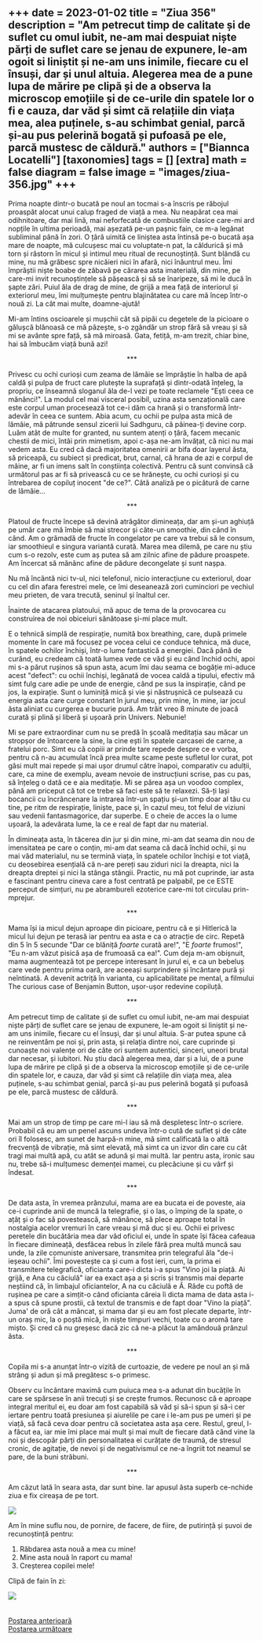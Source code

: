 
+++
date = 2023-01-02
title = "Ziua 356"
description = "Am petrecut timp de calitate și de suflet cu omul iubit, ne-am mai despuiat niște părți de suflet care se jenau de expunere, le-am ogoit si liniștit și ne-am uns inimile, fiecare cu el însuși, dar și unul altuia. Alegerea mea de a pune lupa de mărire pe clipă și de a observa la microscop emoțiile și de ce-urile din spatele lor o fi e cauza, dar văd și simt că relațiile din viața mea, alea puținele, s-au schimbat genial, parcă și-au pus pelerină bogată și pufoasă pe ele, parcă mustesc de căldură."
authors = ["Biannca Locatelli"]
[taxonomies]
tags = []
[extra]
math = false
diagram = false
image = "images/ziua-356.jpg"
+++
---

Prima noapte dintr-o bucată pe noul an tocmai s-a înscris pe răbojul proaspăt alocat unui calup fraged de viață a mea. Nu neapărat cea mai odihnitoare, dar mai lină, mai neforfecată de combustiile clasice care-mi ard nopțile în ultima perioadă, mai așezată pe-un pașnic fain, ce m-a legănat subliminal până în zori. O țâră uimită ce liniștea asta întinsă pe-o bucată așa mare de noapte, mă culcușesc mai cu voluptate-n pat, la căldurică și mă torn și răstorn în micul și intimul meu ritual de recunoștință. Sunt blândă cu mine, nu mă grăbesc spre nicăieri nici în afară, nici înăuntrul meu. Îmi împrăștii niște boabe de zăbavă pe cărarea asta imaterială, din mine, pe care-mi invit recunoștințele să pășească și să se înaripeze, să mi le ducă în șapte zări. Puiul ăla de drag de mine, de grijă a mea față de interiorul și exteriorul meu, îmi mulțumește pentru blajinătatea cu care mă încep într-o nouă zi. La cât mai multe, doamne-ajută!

Mi-am întins oscioarele și mușchii cât să pipăi cu degetele de la picioare o gălușcă blănoasă ce mă păzește, s-o zgândăr un strop fără să vreau și să mi se avânte spre față, să mă miroasă. Gata, fetiță, m-am trezit, chiar bine, hai să îmbucăm viață bună azi!

<p style="text-align: center;">***</p>

Privesc cu ochi curioși cum zeama de lămâie se împrăștie în halba de apă caldă și pulpa de fruct care plutește la suprafață și dintr-odată înțeleg, la propriu, ce înseamnă sloganul ăla de-l vezi pe toate reclamele "Ești ceea ce mănânci!". La modul cel mai visceral posibil, uzina asta senzațională care este corpul uman procesează tot ce-i dăm ca hrană și o transformă într-adevăr în ceea ce suntem. Abia acum, cu ochii pe pulpa asta mică de lămâie, mă pătrunde sensul zicerii lui Sadhguru, că pâinea-ți devine corp. Luăm atât de multe for granted, nu suntem atenți o țâră, facem mecanic chestii de mici, întâi prin mimetism, apoi c-așa ne-am învățat, că nici nu mai vedem asta. Eu cred că dacă majoritatea omenirii ar bifa doar layerul ăsta, să priceapă, cu subiect și predicat, brut, carnal, că hrana de azi e corpul de mâine, ar fi un imens salt în conștiința colectivă. Pentru că sunt convinsă că următorul pas ar fi să privească cu ce se hrănește, cu ochi curioși și cu întrebarea de copiluț inocent "de ce?". Câtă analiză pe o picătură de carne de lămâie…

<p style="text-align: center;">***</p>

Platoul de fructe începe să devină atrăgător dimineața, dar am și-un aghiuță pe umăr care mă îmbie să mai strecor și câte-un smoothie, din când în când. Am o grămadă de fructe în congelator pe care va trebui să le consum, iar smoothieul e singura variantă curată. Marea mea dilemă, pe care nu știu cum s-o rezolv, este cum aș putea să am zilnic afine de pădure proaspete. Am încercat să mănânc afine de pădure decongelate și sunt nașpa.

Nu mă încântă nici tv-ul, nici telefonul, nicio interacțiune cu exteriorul, doar cu cel din afara ferestrei mele, ce îmi deseanează zori cuminciori pe vechiul meu prieten, de vara trecută, seninul și înaltul cer.

Înainte de atacarea platoului, mă apuc de tema de la provocarea cu construirea de noi obiceiuri sănătoase și-mi place mult.

E o tehnică simplă de respirație, numită box breathing, care, după primele momente în care mă focusez pe vocea celui ce conduce tehnica, mă duce, în spatele ochilor închiși, într-o lume fantastică a energiei. Dacă până de curând, eu credeam că toată lumea vede ce văd și eu când închid ochi, apoi mi s-a părut rușinos să spun asta, acum îmi dau seama ce bogăție mi-aduce acest "defect": cu ochii închiși, legănată de vocea caldă a tipului, efectiv mă simt fulg care adie pe unde de energie, când pe sus la inspirație, când pe jos, la expirație. Sunt o luminiță mică și vie și năstrușnică ce pulsează cu energia asta care curge constant în jurul meu, prin mine, în mine, iar jocul ăsta aliniat cu curgerea e bucurie pură. Am trăit vreo 8 minute de joacă curată și plină și liberă și ușoară prin Univers. Nebunie!

Mi se pare extraordinar cum nu se predă în școală meditația sau măcar un stropșor de întoarcere la sine, la cine ești în spatele carcasei de carne, a fratelui porc. Simt eu că copiii ar prinde tare repede despre ce e vorba, pentru că n-au acumulat încă prea multe scame peste sufletul lor curat, pot găsi mult mai repede și mai ușor drumul către înapoi, comparativ cu adulții, care, ca mine de exemplu, aveam nevoie de instrucțiuni scrise, pas cu pas, să înțeleg o dată ce e aia meditație. Mi se părea așa un voodoo complex, până am priceput că tot ce trebe să faci este să te relaxezi. Să-ți lași bocancii cu încrâncenare la intrarea într-un spațiu și-un timp doar al tău cu tine, pe ritm de respirație, liniște, pace și, în cazul meu, tot felul de viziuni sau vedenii fantasmagorice, dar superbe. E o cheie de acces la o lume ușoară, la adevărata lume, la ce e real de fapt dar nu material.

În dimineața asta, în tăcerea din jur și din mine, mi-am dat seama din nou de imensitatea pe care o conțin, mi-am dat seama că dacă închid ochii, și nu mai văd materialul, nu se termină viața, în spatele ochilor închiși e tot viață, cu deosebirea esențială că n-are pereți sau ziduri nici la dreapta, nici la dreapta dreptei și nici la stânga stângii. Practic, nu mă pot cuprinde, iar asta e fascinant pentru cineva care a fost centrată pe palpabil, pe ce ESTE perceput de simțuri, nu pe abrambureli ezoterice care-mi tot circulau prin-mprejur.

<p style="text-align: center;">***</p>

Mama își ia micul dejun aproape din picioare, pentru că e și Hitlerică la micul lui dejun pe terasă iar pentru ea asta e ca o atracție de circ. Repetă din 5 în 5 secunde "Dar ce blăniță _foarte_ curată are!", "E _foarte_ frumos!", "Eu n-am văzut pisică așa de frumoasă ca ea!". Cum deja m-am obișnuit, mama augmentează tot pe percepe interesant în jurul ei, e ca un bebeluș care vede pentru prima oară, are aceeași surprindere și încântare pură și neîntinată. A devenit actriță în varianta, cu aplicabilitate pe mental, a filmului The curious case of Benjamin Button, ușor-ușor redevine copiluță.

<p style="text-align: center;">***</p>

Am petrecut timp de calitate și de suflet cu omul iubit, ne-am mai despuiat niște părți de suflet care se jenau de expunere, le-am ogoit si liniștit și ne-am uns inimile, fiecare cu el însuși, dar și unul altuia. S-ar putea spune că ne reinventăm pe noi și, prin asta, și relația dintre noi, care cuprinde și cunoaște noi valențe ori de câte ori suntem autentici, sinceri, uneori brutal dar necesar, și iubitori. Nu știu dacă alegerea mea, dar și a lui, de a pune lupa de mărire pe clipă și de a observa la microscop emoțiile și de ce-urile din spatele lor, e cauza, dar văd și simt că relațiile din viața mea, alea puținele, s-au schimbat genial, parcă și-au pus pelerină bogată și pufoasă pe ele, parcă mustesc de căldură.

<p style="text-align: center;">***</p>

Mai am un strop de timp pe care mi-l iau să mă despletesc într-o scriere. Probabil că eu am un penel ascuns undeva într-o cută de suflet și de câte ori îl folosesc, am sunet de harpă-n mine, mă simt calificată la o altă frecvență de vibrație, mă simt elevată, mă simt ca un izvor din care cu cât tragi mai multă apă, cu atât se adună și mai multă. Iar pentru asta, ironic sau nu, trebe să-i mulțumesc demenței mamei, cu plecăciune și cu vârf și îndesat.

<p style="text-align: center;">***</p>

De data asta, în vremea prânzului, mama are ea bucata ei de poveste, aia ce-i cuprinde anii de muncă la telegrafie, și o las, o împing de la spate, o ațâț și o fac să povestească, să mănânce, să plece aproape total în nostalgia acelor vremuri în care vreau și mă duc și eu. Ochii ei privesc peretele din bucătăria mea dar văd oficiul ei, unde în spate își făcea cafeaua în fiecare dimineață, desfăcea rebus în zilele fără prea multă muncă sau unde, la zile comuniste aniversare, transmitea prin telegraful ăla "de-i ieșeau ochii". Îmi povestește ca și cum a fost ieri, cum, la prima ei transmitere telegrafică, oficianta care-i dicta i-a spus "Vino joi la piață. Ai grijă, e Ana cu căciulă" iar ea exact așa a și scris și transmis mai departe neștiind că, în limbajul oficiantelor, A na cu căciulă e Ă. Râde cu poftă de rușinea pe care a simțit-o când oficianta căreia îi dicta mama de data asta i-a spus că spune prostii, că textul de transmis e de fapt doar "Vino la piață". Juma' de oră cât a mâncat, și mama dar și eu am fost plecate departe, într-un oraș mic, la o poștă mică, în niște timpuri vechi, toate cu o aromă tare mișto. Și cred că nu greșesc dacă zic că ne-a plăcut la amândouă prânzul ăsta.

<p style="text-align: center;">***</p>

Copila mi s-a anunțat într-o vizită de curtoazie, de vedere pe noul an și mă strâng și adun și mă pregătesc s-o primesc.

Observ cu încântare maximă cum puiuca mea s-a adunat din bucățile în care se spărsese în anii trecuți și se crește frumos. Recunosc că e aproape integral meritul ei, eu doar am fost capabilă să văd și să-i spun și să-i cer iertare pentru toată presiunea și aiurelile pe care i le-am pus pe umeri și pe viață, să facă ceva doar pentru că societatea asta așa cere. Restul, greul, l-a făcut ea, iar mie îmi place mai mult și mai mult de fiecare dată când vine la noi și descopăr părți din personalitatea ei curățate de traumă, de stresul cronic, de agitație, de nevoi și de negativismul ce ne-a îngriit tot neamul se pare, de la buni străbuni.

<p style="text-align: center;">***</p>

Am căzut lată în seara asta, dar sunt bine. Iar apusul ăsta superb ce-nchide ziua e fix cireașa de pe tort.

<div class="flex justify-center">
  <img src="images/356-1024x576.jpeg" />
</div>

Am în mine suflu nou, de pornire, de facere, de fiire, de putirință și șuvoi de recunoștință pentru:
1. Răbdarea asta nouă a mea cu mine!
2. Mine asta nouă în raport cu mama!
3. Creșterea copilei mele!

Clipă de fain în zi:

<div class="flex justify-center">
  <img src="images/356-2-1024x768.jpeg" />
</div>

<br/>

<br/>

<div class="flex justify-between">
  <div>
    <a href="/blog/ziua-355/">Postarea anterioară</a>
  </div>
  <div>
    <a href="/blog/ziua-357/">Postarea următoare</a>
  </div>
</div>
